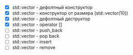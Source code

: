 - [x] std::vector - дефолтный конструктор
- [x] std::vector - конструктор от размера (std::vector(10))
- [x] std::vector - дефолтный деструктор
- [x] std::vector - operator []
- [ ] std::vector - push_back
- [ ] std::vector - pop back
- [ ] std::vector - insert
- [ ] std::vector - remove
